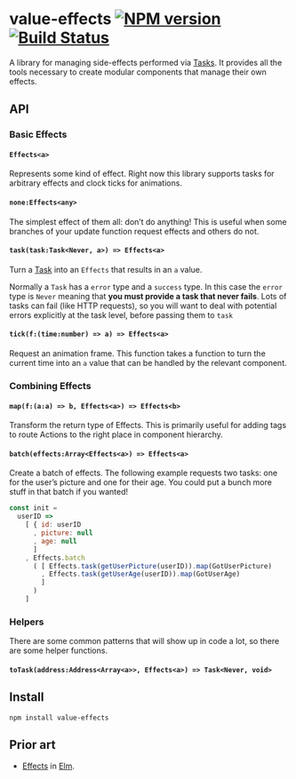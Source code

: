 # value-effects [![NPM version][npm-image]][npm-url] [![Build Status][travis-image]][travis-url]

A library for managing side-effects performed via [Tasks][value-task]. It provides all the tools necessary to create modular components that manage their own effects.

## API

### Basic Effects

#### `Effects<a>`

Represents some kind of effect. Right now this library supports tasks for arbitrary effects and clock ticks for animations.

#### `none:Effects<any>`

The simplest effect of them all: don’t do anything! This is useful when some branches of your update function request effects and others do not.

#### `task(task:Task<Never, a>) => Effects<a>`

Turn a [Task][value-task] into an `Effects` that results in an `a` value.

Normally a `Task` has a `error` type and a `success` type. In this case the `error` type is `Never` meaning that **you must provide a task that never fails**. Lots of tasks can fail (like HTTP requests), so you will want to deal with potential errors explicitly at the task level, before passing them to `task`

#### `tick(f:(time:number) => a) => Effects<a>`


Request an animation frame. This function takes a function to turn the current time into an `a` value that can be handled by the relevant component.


### Combining Effects

#### `map(f:(a:a) => b, Effects<a>) => Effects<b>`

Transform the return type of Effects. This is primarily useful for adding tags to route Actions to the right place in component hierarchy.

#### `batch(effects:Array<Effects<a>) => Effects<a>`

Create a batch of effects. The following example requests two tasks: one for the user’s picture and one for their age. You could put a bunch more stuff in that batch if you wanted!

```js
const init =
  userID =>
    [ { id: userID
      , picture: null
      , age: null
      ]
    , Effects.batch
      ( [ Effects.task(getUserPicture(userID)).map(GotUserPicture)
        , Effects.task(getUserAge(userID)).map(GotUserAge)
        ]
      )
    ]
```

### Helpers

There are some common patterns that will show up in code a lot, so there are some helper functions.

#### `toTask(address:Address<Array<a>>, Effects<a>) => Task<Never, void>`

## Install

    npm install value-effects

## Prior art

- [Effects][elm-effects] in [Elm][].

[flow]:http://flowtype.org
[Elm]:http://elm-lang.org
[Rust]:http://rust-lang.org
[elm-effects]:http://package.elm-lang.org/packages/evancz/elm-effects/latest
[value-task]:https://github.com/Gozala/value-task

[npm-url]: https://npmjs.org/package/value-effects
[npm-image]: https://img.shields.io/npm/v/value-effects.svg?style=flat

[travis-url]: https://travis-ci.org/Gozala/value-effects
[travis-image]: https://img.shields.io/travis/Gozala/value-effects.svg?style=flat
